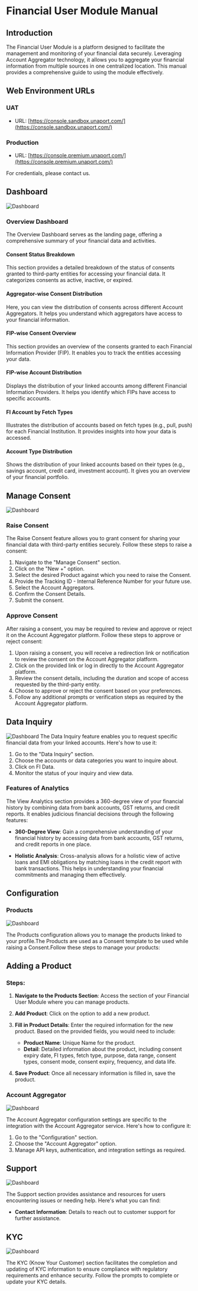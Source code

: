 # Financial User Module Manual

## Introduction
The Financial User Module is a platform designed to facilitate the management and monitoring of your financial data securely. Leveraging Account Aggregator technology, it allows you to aggregate your financial information from multiple sources in one centralized location. This manual provides a comprehensive guide to using the module effectively.

## Web Environment URLs

### UAT
- URL: [https://console.sandbox.unaport.com/](https://console.sandbox.unaport.com/)

### Production
- URL: [https://console.premium.unaport.com/](https://console.premium.unaport.com/)

For credentials, please contact us.

## Dashboard

![Dashboard](images/Dashboard.jpeg)

### Overview Dashboard
The Overview Dashboard serves as the landing page, offering a comprehensive summary of your financial data and activities.

#### Consent Status Breakdown
This section provides a detailed breakdown of the status of consents granted to third-party entities for accessing your financial data. It categorizes consents as active, inactive, or expired.

#### Aggregator-wise Consent Distribution
Here, you can view the distribution of consents across different Account Aggregators. It helps you understand which aggregators have access to your financial information.

#### FIP-wise Consent Overview
This section provides an overview of the consents granted to each Financial Information Provider (FIP). It enables you to track the entities accessing your data.

#### FIP-wise Account Distribution
Displays the distribution of your linked accounts among different Financial Information Providers. It helps you identify which FIPs have access to specific accounts.

#### FI Account by Fetch Types
Illustrates the distribution of accounts based on fetch types (e.g., pull, push) for each Financial Institution. It provides insights into how your data is accessed.

#### Account Type Distribution
Shows the distribution of your linked accounts based on their types (e.g., savings account, credit card, investment account). It gives you an overview of your financial portfolio.

## Manage Consent

![Dashboard](images/ManageConsents.jpeg)

### Raise Consent
The Raise Consent feature allows you to grant consent for sharing your financial data with third-party entities securely. Follow these steps to raise a consent:

1. Navigate to the "Manage Consent" section.
2. Click on the "New +" option.
3. Select the desired Product against which you need to raise the Consent.
4. Provide the Tracking ID - Internal Reference Number for your future use.
5. Select the Account Aggregators.
4. Confirm the Consent Details.
5. Submit the consent.

### Approve Consent
After raising a consent, you may be required to review and approve or reject it on the Account Aggregator platform. Follow these steps to approve or reject consent:

1. Upon raising a consent, you will receive a redirection link or notification to review the consent on the Account Aggregator platform.
2. Click on the provided link or log in directly to the Account Aggregator platform.
3. Review the consent details, including the duration and scope of access requested by the third-party entity.
4. Choose to approve or reject the consent based on your preferences.
5. Follow any additional prompts or verification steps as required by the Account Aggregator platform.


## Data Inquiry 

![Dashboard](images/Data.jpeg)
The Data Inquiry feature enables you to request specific financial data from your linked accounts. Here's how to use it:

1. Go to the "Data Inquiry" section.
2. Choose the accounts or data categories you want to inquire about.
3. Click on FI Data.
4. Monitor the status of your inquiry and view data.

### Features of Analytics
The View Analytics section provides a 360-degree view of your financial history by combining data from bank accounts, GST returns, and credit reports. It enables judicious financial decisions through the following features:

- **360-Degree View**: Gain a comprehensive understanding of your financial history by accessing data from bank accounts, GST returns, and credit reports in one place.

- **Holistic Analysis**: Cross-analysis allows for a holistic view of active loans and EMI obligations by matching loans in the credit report with bank transactions. This helps in understanding your financial commitments and managing them effectively.


## Configuration

### Products

![Dashboard](images/AddProduct.jpeg)

The Products configuration allows you to manage the products linked to your profile.The Products are used as a Consent template to be used while raising a Consent.Follow these steps to manage your products:

## Adding a Product

### Steps:

1. **Navigate to the Products Section**: Access the section of your Financial User Module where you can manage products.

2. **Add Product**: Click on the option to add a new product.

3. **Fill in Product Details**: Enter the required information for the new product. Based on the provided fields, you would need to include:

    - **Product Name**: Unique Name for the product.
    - **Detail**: Detailed information about the product, including consent expiry date, FI types, fetch type, purpose, data range, consent types, consent mode, consent expiry, frequency, and data life.
  

4. **Save Product**: Once all necessary information is filled in, save the product.

### Account Aggregator

![Dashboard](images/AA.jpeg)

The Account Aggregator configuration settings are specific to the integration with the Account Aggregator service. Here's how to configure it:

1. Go to the "Configuration" section.
2. Choose the "Account Aggregator" option.
3. Manage API keys, authentication, and integration settings as required.

## Support

![Dashboard](images/Support.jpeg)

The Support section provides assistance and resources for users encountering issues or needing help. Here's what you can find:

- **Contact Information**: Details to reach out to customer support for further assistance.

## KYC

![Dashboard](images/KYC.jpeg)

The KYC (Know Your Customer) section facilitates the completion and updating of KYC information to ensure compliance with regulatory requirements and enhance security. Follow the prompts to complete or update your KYC details.
